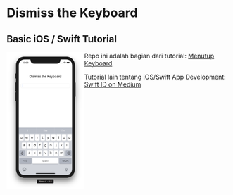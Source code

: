 # Dismiss the Keyboard
## Basic iOS / Swift Tutorial

<img src="https://github.com/rkukuh/Dismiss-the-Keyboard/blob/master/screenshot.png" width="35%" align="left">

Repo ini adalah bagian dari tutorial:
[Menutup Keyboard](#)

Tutorial lain tentang iOS/Swift App Development:
[Swift ID on Medium](https://medium.com/swift-id)
